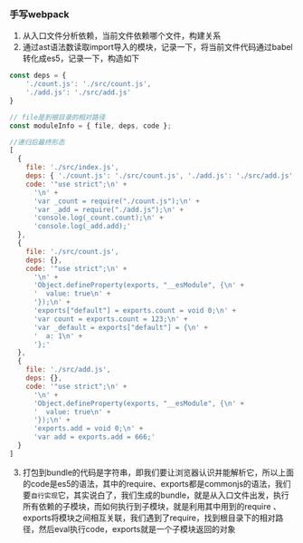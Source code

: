### 手写webpack
1. 从入口文件分析依赖，当前文件依赖哪个文件，构建关系
2. 通过ast语法数读取import导入的模块，记录一下，将当前文件代码通过babel转化成es5，记录一下，构造如下
```javascript
const deps = { 
    './count.js': './src/count.js', 
    './add.js': './src/add.js' 
}

// file是到根目录的相对路径
const moduleInfo = { file, deps, code };

//递归后最终形态
[
  {
    file: './src/index.js',
    deps: { './count.js': './src/count.js', './add.js': './src/add.js' },
    code: '"use strict";\n' +
      '\n' +
      'var _count = require("./count.js");\n' +
      'var _add = require("./add.js");\n' +
      'console.log(_count.count);\n' +
      'console.log(_add.add);'
  },
  {
    file: './src/count.js',
    deps: {},
    code: '"use strict";\n' +
      '\n' +
      'Object.defineProperty(exports, "__esModule", {\n' +
      '  value: true\n' +
      '});\n' +
      'exports["default"] = exports.count = void 0;\n' +
      'var count = exports.count = 123;\n' +
      'var _default = exports["default"] = {\n' +
      '  a: 1\n' +
      '};'
  },
  {
    file: './src/add.js',
    deps: {},
    code: '"use strict";\n' +
      '\n' +
      'Object.defineProperty(exports, "__esModule", {\n' +
      '  value: true\n' +
      '});\n' +
      'exports.add = void 0;\n' +
      'var add = exports.add = 666;'
  }
]

```
3. 打包到bundle的代码是字符串，即我们要让浏览器认识并能解析它，所以上面的code是es5的语法，其中的require、exports都是commonjs的语法，我们要`自行实现`它，其实说白了，我们生成的bundle，就是从入口文件出发，执行所有依赖的子模块，而如何执行到子模块，就是利用其中用到的require 、exports将模块之间相互关联，我们遇到了require，找到根目录下的相对路径，然后eval执行code，exports就是一个子模块返回的对象